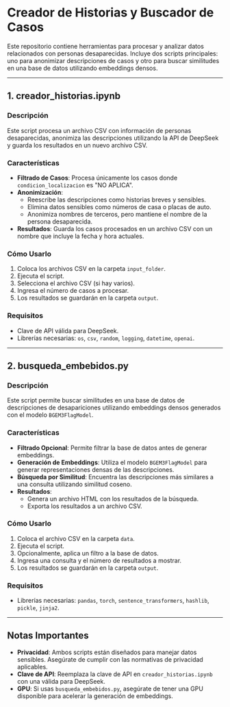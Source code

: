 # Creador de Historias y Buscador de Casos

Este repositorio contiene herramientas para procesar y analizar datos relacionados con personas desaparecidas. Incluye dos scripts principales: uno para anonimizar descripciones de casos y otro para buscar similitudes en una base de datos utilizando embeddings densos.

---

## **1. creador_historias.ipynb**

### **Descripción**
Este script procesa un archivo CSV con información de personas desaparecidas, anonimiza las descripciones utilizando la API de DeepSeek y guarda los resultados en un nuevo archivo CSV.

### **Características**
- **Filtrado de Casos**: Procesa únicamente los casos donde `condicion_localizacion` es "NO APLICA".
- **Anonimización**: 
  - Reescribe las descripciones como historias breves y sensibles.
  - Elimina datos sensibles como números de casa o placas de auto.
  - Anonimiza nombres de terceros, pero mantiene el nombre de la persona desaparecida.
- **Resultados**: Guarda los casos procesados en un archivo CSV con un nombre que incluye la fecha y hora actuales.

### **Cómo Usarlo**
1. Coloca los archivos CSV en la carpeta `input_folder`.
2. Ejecuta el script.
3. Selecciona el archivo CSV (si hay varios).
4. Ingresa el número de casos a procesar.
5. Los resultados se guardarán en la carpeta `output`.

### **Requisitos**
- Clave de API válida para DeepSeek.
- Librerías necesarias: `os`, `csv`, `random`, `logging`, `datetime`, `openai`.

---

## **2. busqueda_embebidos.py**

### **Descripción**
Este script permite buscar similitudes en una base de datos de descripciones de desapariciones utilizando embeddings densos generados con el modelo `BGEM3FlagModel`.

### **Características**
- **Filtrado Opcional**: Permite filtrar la base de datos antes de generar embeddings.
- **Generación de Embeddings**: Utiliza el modelo `BGEM3FlagModel` para generar representaciones densas de las descripciones.
- **Búsqueda por Similitud**: Encuentra las descripciones más similares a una consulta utilizando similitud coseno.
- **Resultados**:
  - Genera un archivo HTML con los resultados de la búsqueda.
  - Exporta los resultados a un archivo CSV.

### **Cómo Usarlo**
1. Coloca el archivo CSV en la carpeta `data`.
2. Ejecuta el script.
3. Opcionalmente, aplica un filtro a la base de datos.
4. Ingresa una consulta y el número de resultados a mostrar.
5. Los resultados se guardarán en la carpeta `output`.

### **Requisitos**
- Librerías necesarias: `pandas`, `torch`, `sentence_transformers`, `hashlib`, `pickle`, `jinja2`.

---

## **Notas Importantes**
- **Privacidad**: Ambos scripts están diseñados para manejar datos sensibles. Asegúrate de cumplir con las normativas de privacidad aplicables.
- **Clave de API**: Reemplaza la clave de API en `creador_historias.ipynb` con una válida para DeepSeek.
- **GPU**: Si usas `busqueda_embebidos.py`, asegúrate de tener una GPU disponible para acelerar la generación de embeddings.